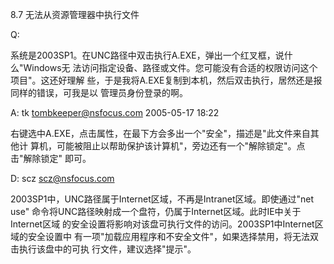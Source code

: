 8.7 无法从资源管理器中执行文件

Q:

系统是2003SP1。在UNC路径中双击执行A.EXE，弹出一个红叉框，说什么"Windows无
法访问指定设备、路径或文件。您可能没有合适的权限访问这个项目"。这还好理解
些，于是我将A.EXE复制到本机，然后双击执行，居然还是报同样的错误，可我是以
管理员身份登录的啊。

A: tk <tombkeeper@nsfocus.com> 2005-05-17 18:22

右键选中A.EXE，点击属性，在最下方会多出一个"安全"，描述是"此文件来自其他计
算机，可能被阻止以帮助保护该计算机"，旁边还有一个"解除锁定"。点击"解除锁定"
即可。

D: scz <scz@nsfocus.com>

2003SP1中，UNC路径属于Internet区域，不再是Intranet区域。即使通过"net use"
命令将UNC路径映射成一个盘符，仍属于Internet区域。此时IE中关于Internet区域
的安全设置将影响对该盘可执行文件的访问。2003SP1中Internet区域的安全设置中
有一项"加载应用程序和不安全文件"，如果选择禁用，将无法双击执行该盘中的可执
行文件，建议选择"提示"。